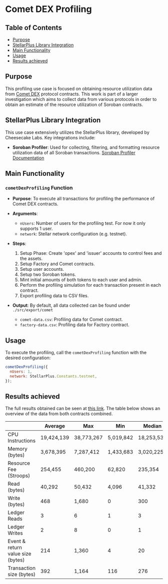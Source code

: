 # Comet DEX Profiling

## Table of Contents

  - [Purpose](#purpose)
  - [StellarPlus Library Integration](#stellarplus-library-integration)
  - [Main Functionality](#main-functionality)
  - [Usage](#usage)
  - [Results achieved](#results-achieved)

## Purpose

This profiling use case is focused on obtaining resource utilization data from [Comet DEX](https://github.com/CometDEX/comet-contracts-v1/tree/main) protocol contracts. This work is part of a larger investigation which aims to collect data from various protocols in order to obtain an estimate of the resource utilization of Soroban contracts.

## StellarPlus Library Integration

This use case extensively utilizes the StellarPlus library, developed by Cheesecake Labs. Key integrations include:

- **Soroban Profiler**: Used for collecting, filtering, and formatting resource utilization data of all Soroban transactions. [Soroban Profiler Documentation](https://cheesecake-labs.gitbook.io/stellar-plus/reference/utils/soroban-profiler)

## Main Functionality

### `cometDexProfiling` Function

- **Purpose**:
  To execute all transactions for profiling the performance of Comet DEX contracts.

- **Arguments**:

  - `nUsers`: Number of users for the profiling test. For now it only supports 1 user.
  - `network`: Stellar network configuration (e.g. testnet).

- **Steps**:

  1. Setup Phase: Create 'opex' and 'issuer' accounts to control fees and the assets.
  2. Setup Factory and Comet contracts.
  3. Setup user accounts.
  4. Setup two Soroban tokens.
  5. Mint initial amounts of both tokens to each user and admin.
  6. Perform the profiling simulation for each transaction present in each contract.
  7. Export profiling data to CSV files.

- **Output**:
  By default, all data collected can be found under `./src/export/comet`
  - `comet-data.csv`: Profiling data for Comet contract.
  - `factory-data.csv`: Profiling data for Factory contract.

## Usage

To execute the profiling, call the `cometDexProfiling` function with the desired configuration:

```javascript
cometDexProfiling({
  nUsers: 1,
  network: StellarPlus.Constants.testnet,
});
```

## Results achieved

The full results obtained can be seen at [this link](https://docs.google.com/spreadsheets/d/1PA5NoRsK92cPIrDpm64uuxAArrdUF7e41wboQbZxzCY/edit?pli=1#gid=0).
The table below shows an overview of the data from both contracts combined.

|                                   | Average    | Max        | Min       | Median     |
| --------------------------------- | ---------- | ---------- | --------- | ---------- |
| CPU Instructions                  | 19,424,139 | 38,773,267 | 5,019,842 | 18,253,538 |
| Memory (bytes)                    | 3,678,395  | 7,287,412  | 1,433,683 | 3,020,225  |
| Resource Fee (Stroops)            | 254,455    | 460,200    | 62,820    | 235,354    |
| Read (bytes)                      | 40,292     | 50,432     | 4,096     | 41,332     |
| Write (bytes)                     | 468        | 1,680      | 0         | 300        |
| Ledger Reads                      | 3          | 6          | 1         | 3          |
| Ledger Writes                     | 2          | 8          | 0         | 1          |
| Event & return value size (bytes) | 214        | 1,360      | 4         | 20         |
| Transaction size (bytes)          | 392        | 1,164      | 116       | 276        |
